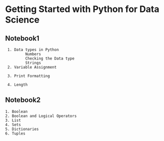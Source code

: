 # Getting Started with Python for Data Science

## Notebook1
```
 1. Data types in Python
         Numbers
         Checking the Data type
         Strings
 2. Variable Assignment

 3. Print Formatting

 4. Length
```

## Notebook2
```
1. Boolean
2. Boolean and Logical Operators
3. List
4. Sets
5. Dictionaries
6. Tuples
```

